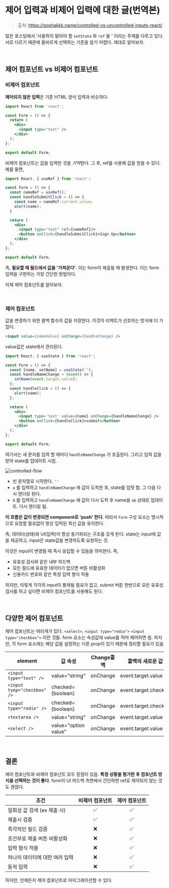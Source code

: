 # 제어 입력과 비제어 입력에 대한 글(번역본)

> 출처: https://goshakkk.name/controlled-vs-uncontrolled-inputs-react/

많은 포스팅에서 '사용하지 말아야 할 `setState` 와 `ref` 들 ' 이라는 주제를 다루고 있다. 서로 다르기 때문에 올바르게 선택하는 기준을 알기 어렵다. 제대로 알아보자.

<br/>

## 제어 컴포넌트 vs 비제어 컴포넌트

### 비제어 컴포넌트

**제어되지 않은 입력**은 기존 HTML 양식 입력과 비슷하다.

```jsx
import React from 'react';

const Form = () => {
  return (
    <div>
      <input type="text" />
    </div>
  );
};

export default Form;
```

비제어 컴포넌트는 값을 입력한 것을 *기억*한다. 그 후, ref를 사용해 값을 얻을 수 있다. 예를 들면,

```jsx
import React, { useRef } from 'react';

const Form = () => {
  const nameRef = useRef();
  const handleSubmitClick = () => {
    const name = nameRef.current.value;
    alert(name);
  }

  return (
    <div>
      <input type="text" ref={nameRef}/>
      <button onClick={handleSubmitClick}>Sign Up</button>
    </div>
  );
};

export default Form;
```

즉, **필요할 때 필드에서 값을 '가져온다'**. 이는 form이 제출될 때 발생한다. 이는 form 입력을 구현하는 가장 간단한 방법이다.

이제 제어 컴포넌트를 알아보자.

<br/>

### 제어 컴포넌트

값을 변경하기 위한 콜백 함수의 값을 저장한다. 이것이 리액트가 선호하는 방식에 더 가깝다.

```html
<input value={someValue} onChange={handleChange} />
```

value값은 state에서 관리된다.

```jsx
import React, { useState } from 'react';

const Form = () => {
  const [name, setName] = useState('');
  const handleNameChange = (event) => {
    setName(event.target.value);
  };
  const handleClick = () => {
    alert(name);
  };

  return (
    <div>
      <input type='text' value={name} onChange={handleNameChange} />
      <button onClick={handleClick}>submit</button>
    </div>
  );
};

export default Form;
```

여기서는 새 문자를 입력 할 때마다 `handleNameChange` 가 호출된다. 그리고 입력 값을 받아 state를 업데이트 시킴.

![controlled-flow](https://user-images.githubusercontent.com/59427983/112271822-beefe600-8cbe-11eb-9c2a-f664d118703f.png)

- 빈 문자열로 시작한다. `''`
- `a` 를 입력하고 `handleNameChange` 에 값이 도착한 후, state를 업뎃 함. 그 다음 다시 렌더링 된다.
- `b` 를 입력하고 `handleNameChange` 에 값이 다시 도착 후 name을 `ab` 상태로 업데이트. 다시 렌더링 됨.

**이 흐름은 값이 변경되면 component로 'push' 한다.** 따라서 `Form` 구성 요소는 명시적으로 요청할 필요없이 항상 입력된 최신 값을 유지한다.

즉, 데이터(상태)와 UI(입력)이 항상 동기화되는 구조를 갖게 된다. state는 input에 값을 제공하고, input은 state값을 변경하도록 요청하는 것.

이것은 input이 변경될 때 즉시 응답할 수 있음을 의미한다. 즉,

- 유효성 검사와 같은 내부 피드백
- 모든 필드에 유효한 데이터가 없으면 버튼 비활성화
- 신용카드 번호와 같은 특정 입력 형식 적용

하지만, 이렇게 각각의 input이 통제될 필요가 없고, submit 버튼 한번으로 모든 유효성 검사를 하고 싶다면 비제어 컴포넌트를 사용해도 된다.

<br/>

## 다양한 제어 컴포넌트

제어 컴포넌트는 여러개가 있다. `<select>`, `<input type="redio">` `<input type="checkbox">` 이런 것들. form 요소는 속성값에 value를 적어 제어하면 됨. 하지만, 각 form 요소에는 해당 값을 설정하는 다른 prop이 있기 때문에 정리할 필요가 있음

| element                     | 값 속성              | Change콜백 | 콜백의 새로운 값     |
| --------------------------- | -------------------- | ---------- | -------------------- |
| `<input type="text" />`     | value="string"       | onChange   | event.target.value   |
| `<input tyep="checkbox" />` | checked={boolean}    | onChange   | event.target.checked |
| `<input type="redio" />`    | checked={boolean}    | onChange   | event.target.checked |
| `<textarea />`              | value="string"       | onChange   | event.target.value   |
| `<select />`                | value="option value" | onChange   | event.target.value   |

<br/>

## 결론

제어 컴포넌트와 비제어 컴포넌트 모두 장점이 있음. **특정 상황을 평가한 후 컴포넌트 방식을 선택하는 것이 좋다**. form이 UI 피드백 측면에서 간단하면 ref로 제어되지 않는 것도 괜찮다.

| 조건                           | 비제어 컴포넌트 | 제어 컴포넌트 |
| ------------------------------ |:-------------: |:-----------: |
| 일회성 값 검색 (ex 제출 시)    |        ✅        |       ✅       |
| 제출시 검증                    |        ✅        |       ✅       |
| 즉각적인 필드 검증             |        ❌        |       ✅       |
| 조건부로 제출 버튼 비활성화    |        ❌        |       ✅       |
| 입력 형식 적용                 |        ❌        |       ✅       |
| 하나의 데이터에 대한 여러 입력 |        ❌        |       ✅       |
| 동적 입력                      |        ❌        |       ✅       |

하지만, 언제든지 제어 컴포넌트로 마이그레이션할 수 있다.
